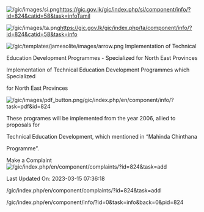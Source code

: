 <!-- Source: https://gic.gov.lk/gic/index.php/en/component/info/?id=824&catid=58&task=info -->

![/gic/images/si.png](/gic/images/si.png)https://gic.gov.lk/gic/index.php/si/component/info/?id=824&catid=58&task=infoTamil

![/gic/images/ta.png](/gic/images/ta.png)https://gic.gov.lk/gic/index.php/ta/component/info/?id=824&catid=58&task=info

![/gic/templates/jamesolite/images/arrow.png](/gic/templates/jamesolite/images/arrow.png) Implementation of Technical

Education Development Programmes - Specialized for North East Provinces

Implementation of Technical Education Development Programmes which Specialized

for North East Provinces

![/gic/images/pdf_button.png](/gic/images/pdf_button.png)/gic/index.php/en/component/info/?task=pdf&id=824

These programes will be implemented from the year 2006, allied to proposals for

Technical Education Development, which mentioned in “Mahinda Chinthana

Programme”.

Make a Complaint ![/gic/index.php/en/component/complaints/?id=824&task=add](/gic/index.php/en/component/complaints/?id=824&task=add)

Last Updated On: 2023-03-15 07:36:18

/gic/index.php/en/component/complaints/?id=824&task=add

/gic/index.php/en/component/info/?id=0&task=info&back=0&pid=824